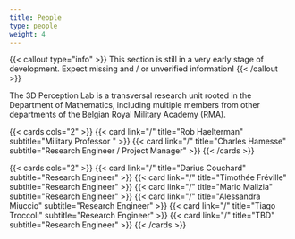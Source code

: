 ```yaml
---
title: People
type: people
weight: 4
---
```


{{< callout type="info" >}}
  This section is still in a very early stage of development. Expect missing and / or unverified information!
{{< /callout >}}

The 3D Perception Lab is a transversal research unit rooted in the Department of Mathematics, including multiple members from other departments of the Belgian Royal Military Academy (RMA).

{{< cards cols="2" >}}
  {{< card link="/" title="Rob Haelterman" subtitle="Military Professor " >}}
  {{< card link="/" title="Charles Hamesse" subtitle="Research Engineer / Project Manager"  >}}
{{< /cards >}}

{{< cards cols="2" >}}
  {{< card link="/" title="Darius Couchard" subtitle="Research Engineer"  >}}
  {{< card link="/" title="Timothée Fréville" subtitle="Research Engineer" >}}
  {{< card link="/" title="Mario Malizia" subtitle="Research Engineer" >}}
  {{< card link="/" title="Alessandra Miuccio" subtitle="Research Engineer" >}}
  {{< card link="/" title="Tiago Troccoli" subtitle="Research Engineer" >}}
  {{< card link="/" title="TBD" subtitle="Research Engineer" >}}
{{< /cards >}}